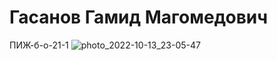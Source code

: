 # Гасанов Гамид Магомедович
ПИЖ-б-о-21-1
![photo_2022-10-13_23-05-47](https://user-images.githubusercontent.com/91331447/197331558-a3b71ca4-7453-4e3f-ad20-69ce9d243a66.jpg)
